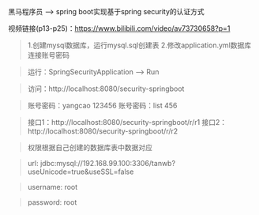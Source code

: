 黑马程序员 —> spring boot实现基于spring security的认证方式

视频链接(p13-p25)：https://www.bilibili.com/video/av73730658?p=1

> 1.创建mysql数据库，运行mysql.sql创建表
> 2.修改application.yml数据库连接账号密码


> 运行：SpringSecurityApplication ——> Run

> 访问：http://localhost:8080/security-springboot
 
> 账号密码：yangcao 123456
> 账号密码：list 456

> 接口1：http://localhost:8080/security-springboot/r/r1
> 接口2：http://localhost:8080/security-springboot/r/r2

> 权限根据自己创建的数据库表中数据对应


> url: jdbc:mysql://192.168.99.100:3306/tanwb?useUnicode=true&useSSL=false

> username: root

> password: root